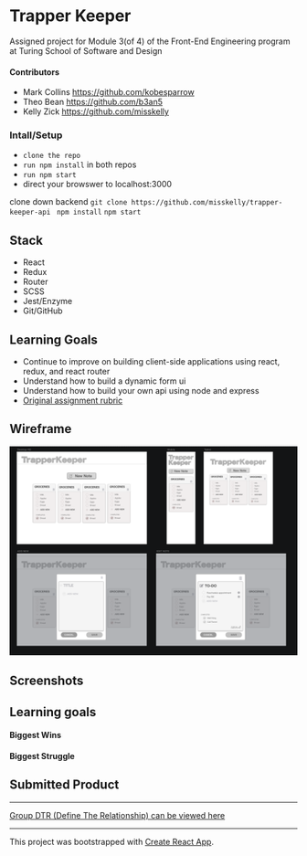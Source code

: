 # Trapper Keeper
Assigned project for Module 3(of 4) of the Front-End Engineering program at Turing School of Software and Design 

#### Contributors
+ Mark Collins https://github.com/kobesparrow
+ Theo Bean https://github.com/b3an5
+ Kelly Zick https://github.com/misskelly

### Intall/Setup

- `clone the repo`
- `run npm install` in both repos
- `run npm start`
- direct your browswer to localhost:3000

clone down backend 
`git clone https://github.com/misskelly/trapper-keeper-api `
`npm install`
`npm start`

## Stack
- React
- Redux
- Router
- SCSS
- Jest/Enzyme
- Git/GitHub

## Learning Goals
+ Continue to improve on building client-side applications using react, redux, and react router
+ Understand how to build a dynamic form ui
+ Understand how to build your own api using node and express
+ [Original assignment rubric](http://frontend.turing.io/projects/trapper-keeper.html)
## Wireframe
![Created using Sketch](src/images/wireframe.png)
## Screenshots

## Learning goals


#### Biggest Wins


#### Biggest Struggle

## Submitted Product

****
[Group DTR (Define The Relationship) can be viewed here](https://gist.github.com/kobesparrow/f29d99498b748d1f2105260da9112153)
****
This project was bootstrapped with [Create React App](https://github.com/facebook/create-react-app).
